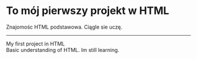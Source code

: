 # To mój pierwszy projekt w HTML

Znajomośc HTML podstawowa. Ciągle sie uczę. 


-----------------------------------------
My first project in HTML
<br />
Basic understanding of HTML. Im  still learning. 
